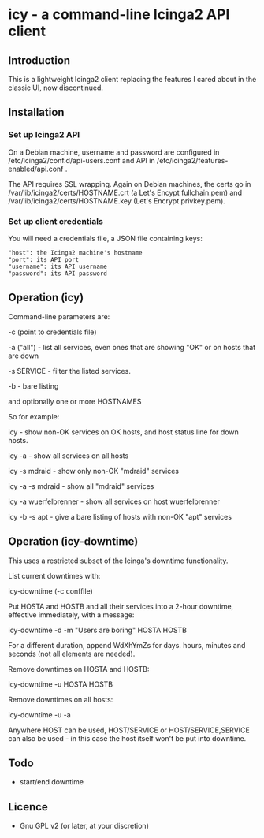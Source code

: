# icy - a command-line Icinga2 API client

## Introduction

This is a lightweight Icinga2 client replacing the features I cared
about in the classic UI, now discontinued.

## Installation

### Set up Icinga2 API

On a Debian machine, username and password are configured in
/etc/icinga2/conf.d/api-users.conf and API in
/etc/icinga2/features-enabled/api.conf .

The API requires SSL wrapping. Again on Debian machines, the certs
go in /var/lib/icinga2/certs/HOSTNAME.crt (a Let's Encypt
fullchain.pem) and /var/lib/icinga2/certs/HOSTNAME.key (Let's Encrypt
privkey.pem).

### Set up client credentials

You will need a credentials file, a JSON file containing keys:

    "host": the Icinga2 machine's hostname
    "port": its API port
    "username": its API username
    "password": its API password

## Operation (icy)

Command-line parameters are:

-c (point to credentials file)

-a ("all") - list all services, even ones that are showing "OK" or on
hosts that are down

-s SERVICE - filter the listed services.

-b - bare listing

and optionally one or more HOSTNAMES

So for example:

icy - show non-OK services on OK hosts, and host status line for down hosts.

icy -a - show all services on all hosts

icy -s mdraid - show only non-OK "mdraid" services

icy -a -s mdraid - show all "mdraid" services

icy -a wuerfelbrenner - show all services on host wuerfelbrenner

icy -b -s apt - give a bare listing of hosts with non-OK "apt" services

## Operation (icy-downtime)

This uses a restricted subset of the Icinga's downtime functionality.

List current downtimes with:

icy-downtime (-c conffile)

Put HOSTA and HOSTB and all their services into a 2-hour downtime,
effective immediately, with a message:

icy-downtime -d -m "Users are boring" HOSTA HOSTB

For a different duration, append WdXhYmZs for days. hours, minutes and
seconds (not all elements are needed).

Remove downtimes on HOSTA and HOSTB:

icy-downtime -u HOSTA HOSTB

Remove downtimes on all hosts:

icy-downtime -u -a

Anywhere HOST can be used, HOST/SERVICE or HOST/SERVICE,SERVICE can
also be used - in this case the host itself won't be put into
downtime.

## Todo

- start/end downtime

## Licence

- Gnu GPL v2 (or later, at your discretion)
